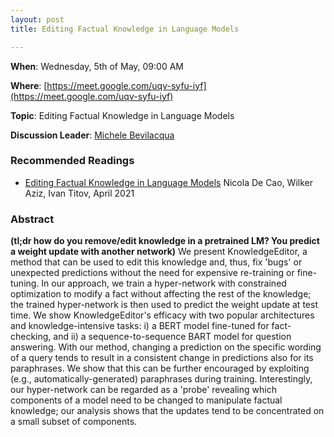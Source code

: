 ```yaml
---
layout: post
title: Editing Factual Knowledge in Language Models

---
```

**When**:  Wednesday, 5th of May, 09:00 AM

**Where**: [https://meet.google.com/uqv-syfu-iyf](https://meet.google.com/uqv-syfu-iyf)

**Topic**: Editing Factual Knowledge in Language Models

           
**Discussion Leader**: 
[Michele Bevilacqua](https://twitter.com/MicheleBevila20)


### Recommended Readings
- [Editing Factual Knowledge in Language Models](https://arxiv.org/abs/2104.08164) Nicola De Cao, Wilker Aziz, Ivan Titov, April 2021


### Abstract
**(tl;dr how do you remove/edit knowledge in a pretrained LM? You predict a weight update with another network)**
We present KnowledgeEditor, a method that can be used to edit this knowledge and, thus, fix 'bugs' or unexpected predictions without the need for expensive re-training or fine-tuning. In our approach, we train a hyper-network with constrained optimization to modify a fact without affecting the rest of the knowledge; the trained hyper-network is then used to predict the weight update at test time. We show KnowledgeEditor's efficacy with two popular architectures and knowledge-intensive tasks: i) a BERT model fine-tuned for fact-checking, and ii) a sequence-to-sequence BART model for question answering. With our method, changing a prediction on the specific wording of a query tends to result in a consistent change in predictions also for its paraphrases. We show that this can be further encouraged by exploiting (e.g., automatically-generated) paraphrases during training. Interestingly, our hyper-network can be regarded as a 'probe' revealing which components of a model need to be changed to manipulate factual knowledge; our analysis shows that the updates tend to be concentrated on a small subset of components.